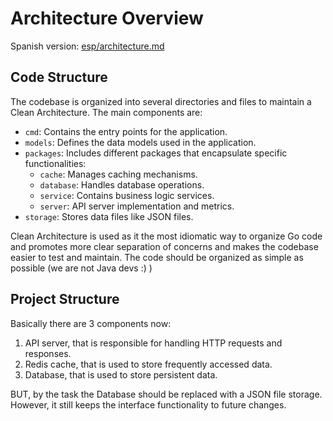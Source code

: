 # Architecture Overview

Spanish version: [esp/architecture.md](esp/architecture.md)

## Code Structure

The codebase is organized into several directories and files to maintain a Clean Architecture. The main components are:
- `cmd`: Contains the entry points for the application.
- `models`: Defines the data models used in the application.
- `packages`: Includes different packages that encapsulate specific functionalities:
    - `cache`: Manages caching mechanisms.
    - `database`: Handles database operations.
    - `service`: Contains business logic services.
    - `server`: API server implementation and metrics.
- `storage`: Stores data files like JSON files.

Clean Architecture is used as it the most idiomatic way to organize Go code and promotes more clear separation of concerns and makes the codebase easier to test and maintain. The code should be organized as simple as possible (we are not Java devs :) )


## Project Structure

Basically there are 3 components now:
1. API server, that is responsible for handling HTTP requests and responses.
2. Redis cache, that is used to store frequently accessed data.
3. Database, that is used to store persistent data.

BUT, by the task the Database should be replaced with a JSON file storage. However, it still keeps the interface functionality to future changes.


